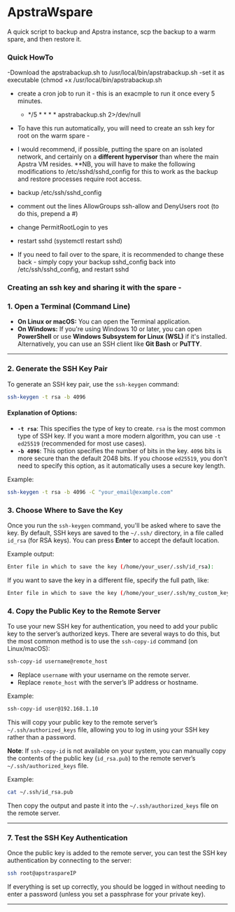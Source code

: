 # ApstraWspare
A quick script to backup and Apstra instance, scp the backup to a warm spare, and then restore it.

### Quick HowTo
-Download the apstrabackup.sh to /usr/local/bin/apstrabackup.sh
-set it as executable (chmod +x /usr/local/bin/apstrabackup.sh
- create a cron job to run it - this is an exacmple to run it once every 5 minutes.
   - */5  * * * * apstrabackup.sh 2>/dev/null

- To have this run automatically, you will need to create an ssh key for root on the warm spare - 
- I would recommend, if possible, putting the spare on an isolated network, and certainly on a **different hypervisor** than where the main Apstra VM resides.
**NB, you will have to make the following modifications to /etc/sshd/sshd_config for this to work as the backup and restore processes require root access. 
- backup /etc/ssh/sshd_config
- comment out the lines AllowGroups ssh-allow and DenyUsers root (to do this, prepend a #)
- change PermitRootLogin to yes
- restart sshd (systemctl restart sshd)
- If you need to fail over to the spare, it is recommended to change these back - simply copy your backup sshd_config back into /etc/ssh/sshd_config, and restart sshd

### Creating an ssh key and sharing it with the spare - 





### **1. Open a Terminal (Command Line)**

- **On Linux or macOS:** You can open the Terminal application.
- **On Windows:** If you're using Windows 10 or later, you can open **PowerShell** or use **Windows Subsystem for Linux (WSL)** if it's installed. Alternatively, you can use an SSH client like **Git Bash** or **PuTTY**.

---

### **2. Generate the SSH Key Pair**

To generate an SSH key pair, use the `ssh-keygen` command:

```bash
ssh-keygen -t rsa -b 4096 
```

#### Explanation of Options:
- **`-t rsa`**: This specifies the type of key to create. `rsa` is the most common type of SSH key. If you want a more modern algorithm, you can use `-t ed25519` (recommended for most use cases).
- **`-b 4096`**: This option specifies the number of bits in the key. `4096` bits is more secure than the default 2048 bits. If you choose `ed25519`, you don’t need to specify this option, as it automatically uses a secure key length.

Example:

```bash
ssh-keygen -t rsa -b 4096 -C "your_email@example.com"
```

### **3. Choose Where to Save the Key**

Once you run the `ssh-keygen` command, you'll be asked where to save the key. By default, SSH keys are saved to the `~/.ssh/` directory, in a file called `id_rsa` (for RSA keys). You can press **Enter** to accept the default location.

Example output:

```bash
Enter file in which to save the key (/home/your_user/.ssh/id_rsa):
```

If you want to save the key in a different file, specify the full path, like:

```bash
Enter file in which to save the key (/home/your_user/.ssh/my_custom_key):
```

### **4. Copy the Public Key to the Remote Server**

To use your new SSH key for authentication, you need to add your public key to the server’s authorized keys. There are several ways to do this, but the most common method is to use the `ssh-copy-id` command (on Linux/macOS):

```bash
ssh-copy-id username@remote_host
```

- Replace `username` with your username on the remote server.
- Replace `remote_host` with the server’s IP address or hostname.

Example:

```bash
ssh-copy-id user@192.168.1.10
```

This will copy your public key to the remote server’s `~/.ssh/authorized_keys` file, allowing you to log in using your SSH key rather than a password.

**Note**: If `ssh-copy-id` is not available on your system, you can manually copy the contents of the public key (`id_rsa.pub`) to the remote server’s `~/.ssh/authorized_keys` file.

Example:

```bash
cat ~/.ssh/id_rsa.pub
```

Then copy the output and paste it into the `~/.ssh/authorized_keys` file on the remote server.

---

### **7. Test the SSH Key Authentication**

Once the public key is added to the remote server, you can test the SSH key authentication by connecting to the server:

```bash
ssh root@apstraspareIP
```

If everything is set up correctly, you should be logged in without needing to enter a password (unless you set a passphrase for your private key).

---

